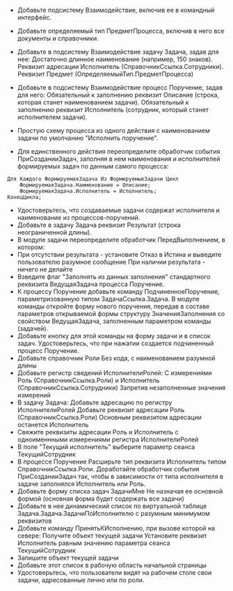 
* Добавьте подсистему Взаимодействие, включив ее в командный интерфейс.
 
* Добавьте определяемый тип ПредметПроцесса, включив в него все документы и справочники.
 
* Добавьте в подсистему Взаимодействие задачу Задача, задав для нее:
      Достаточно длинное наименование (например, 150 знаков).
      Реквизит адресации Исполнитель (СправочникСсылка.Сотрудники).
      Реквизит Предмет (ОпределяемыйТип.ПредметПроцесса)
 
* Добавьте в подсистему Взаимодействие процесс Поручение, задав для него:
      Обязательный к заполнению реквизит Описание (строка, которая станет наименованием задачи).
      Обязательный к заполнению реквизит Исполнитель (сотрудник, который станет исполнителем задачи).

* Простую схему процесса из одного действия с наименованием задачи по умолчанию "Исполнить поручение".
 
* Для единственного действия переопределите обработчик события ПриСозданииЗадач, заполняя в нем наименования и исполнителей формируемых  задач по данным самого процесса:

```bsl
Для Каждого ФормируемаяЗадача Из ФормируемыеЗадачи Цикл
    ФормируемаяЗадача.Наименование = Описание;
    ФормируемаяЗадача.Исполнитель = Исполнитель;
КонецЦикла;
```
* Удостоверьтесь, что создаваемые задачи содержат исполнителя и наименование из процессов-поручений.
* Добавьте в задачу Задача реквизит Результат (строка неограниченной длины).
* В модуле задачи переопределите обработчик ПередВыполнением, в котором:
* При отсутствии результата - установите Отказ в Истина и выведите пользователю разумное сообщение
При наличии результата - ничего не делайте
* Взведите флаг "Заполнять из данных заполнения" стандартного реквизита ВедущаяЗадача процесса Поручение.
* К процессу Поручение добавьте команду ПодчиненноеПоручение, параметризованную типом ЗадачаСсылка.Задача. В модуле команды откройте форму нового поручения, передав в составе параметров открываемой формы структуру ЗначенияЗаполнения со свойством ВедущаяЗадача, заполненным параметром команды (задачей).
* Добавьте кнопку для этой команды на форму задачи и в список задач. Удостоверьтесь, что при нажатии создается подчиненный процесс Поручение.
* Добавьте справочник Роли Без кода, с наименованием разумной длины
* Добавьте регистр сведений ИсполнителиРолей:
    С измерениями Роль (СправочникСсылка.Роли) и Исполнитель (СправочникСсылка.Сотрудники)
    Запретив незаполненные значения измерений
* В задачу Задача:
    Добавьте адресацию по регистру ИсполнителиРолей
    Добавьте реквизит адресации Роль (СправочникСсылка.Роли)
    Основным реквизитом адресации останется Исполнитель
* Свяжите реквизиты адресации Роль и Исполнитель с одноименнными измерениями регистра ИсполнителиРолей
* В поле "Текущий исполнитель" выберите параметр сеанса ТекущийСотрудник
* В процессе Поручение
  Расширьте тип реквизита Исполнитель типом СправочникСсылка.Роли.
  Доработайте обработчик события ПриСозданииЗадач так, чтобы в зависимости от типа исполнителя в задаче заполнялся Исполнитель или Роль.
* Добавьте форму списка задач ЗадачиМне Не назначая ее основной формой (основная форма будет содержать все задачи)
* Добавьте в нее динамический список по виртуальной таблице Задача.Задача.ЗадачиПоИсполнителю с разумным минимумом реквизитов
* Добавьте команду ПринятьКИсполнению, при вызове которой на севере:
    Получите объект текущей задачи
    Установите реквизит Исполнитель равным значению параметра сеанса ТекущийСотрудник
* Запишите объект текущей задачи
* Добавьте этот список в рабочую область начальной страницы
* Удостоверьтесь, что пользователи видят на рабочем столе свои задачи, адресованные лично или по роли.